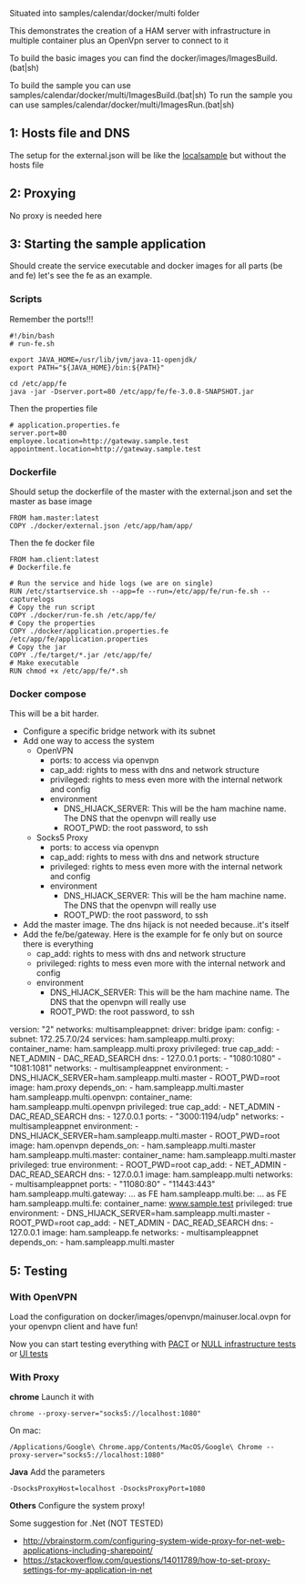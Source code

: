 Situated into samples/calendar/docker/multi folder

This demonstrates the creation of a HAM server with infrastructure in multiple container 
plus an OpenVpn server to connect to it

To build the basic images you can find the docker/images/ImagesBuild.(bat|sh)

To build the sample you can use samples/calendar/docker/multi/ImagesBuild.(bat|sh)
To run the sample you can use samples/calendar/docker/multi/ImagesRun.(bat|sh)

## 1: Hosts file and DNS

The setup for the external.json will be like the [localsample](../localsample.md) but without the hosts file

## 2: Proxying

No proxy is needed here

## 3: Starting the sample application

Should create the service executable and docker images for all parts (be and fe) let's see the fe as an example.

### Scripts

Remember the ports!!!

    #!/bin/bash
    # run-fe.sh

    export JAVA_HOME=/usr/lib/jvm/java-11-openjdk/
    export PATH="${JAVA_HOME}/bin:${PATH}"

    cd /etc/app/fe
    java -jar -Dserver.port=80 /etc/app/fe/fe-3.0.8-SNAPSHOT.jar

Then the properties file

    # application.properties.fe
    server.port=80
    employee.location=http://gateway.sample.test
    appointment.location=http://gateway.sample.test

### Dockerfile

Should setup the dockerfile of the master with the external.json and set the master as base image

    FROM ham.master:latest
    COPY ./docker/external.json /etc/app/ham/app/

Then the fe docker file

    FROM ham.client:latest
    # Dockerfile.fe

    # Run the service and hide logs (we are on single)
    RUN /etc/startservice.sh --app=fe --run=/etc/app/fe/run-fe.sh --capturelogs
    # Copy the run script
    COPY ./docker/run-fe.sh /etc/app/fe/
    # Copy the properties
    COPY ./docker/application.properties.fe /etc/app/fe/application.properties
    # Copy the jar
    COPY ./fe/target/*.jar /etc/app/fe/
    # Make executable
    RUN chmod +x /etc/app/fe/*.sh

### Docker compose

This will be a bit harder.

* Configure a specific bridge network with its subnet
* Add one way to access the system
	* OpenVPN
	    * ports: to access via openvpn
	    * cap_add: rights to mess with dns and network structure
	    * privileged: rights to mess even more with the internal network and config
	    * environment
	        * DNS_HIJACK_SERVER: This will be the ham machine name. The DNS that the openvpn will really use
	        * ROOT_PWD: the root password, to ssh
	* Socks5 Proxy
	    * ports: to access via openvpn
	    * cap_add: rights to mess with dns and network structure
	    * privileged: rights to mess even more with the internal network and config
	    * environment
	        * DNS_HIJACK_SERVER: This will be the ham machine name. The DNS that the openvpn will really use
	        * ROOT_PWD: the root password, to ssh
* Add the master image. The dns hijack is not needed because..it's itself
* Add the fe/be/gateway. Here is the example for fe only but on source there is everything
    * cap_add: rights to mess with dns and network structure
    * privileged: rights to mess even more with the internal network and config
    * environment
        * DNS_HIJACK_SERVER: This will be the ham machine name. The DNS that the openvpn will really use
        * ROOT_PWD: the root password, to ssh

version: "2"
networks:
  multisampleappnet:
    driver: bridge
    ipam:
      config:
        - subnet: 172.25.7.0/24
services:
  ham.sampleapp.multi.proxy:
    container_name: ham.sampleapp.multi.proxy
    privileged: true
    cap_add:
      - NET_ADMIN
      - DAC_READ_SEARCH
    dns:
      - 127.0.0.1
    ports:
      - "1080:1080"
      - "1081:1081"
    networks:
      - multisampleappnet
    environment:
      - DNS_HIJACK_SERVER=ham.sampleapp.multi.master
      - ROOT_PWD=root
    image: ham.proxy
    depends_on:
      - ham.sampleapp.multi.master
  ham.sampleapp.multi.openvpn:
    container_name: ham.sampleapp.multi.openvpn
    privileged: true
    cap_add:
      - NET_ADMIN
      - DAC_READ_SEARCH
    dns:
      - 127.0.0.1
    ports:
      - "3000:1194/udp"
    networks:
      - multisampleappnet
    environment:
      - DNS_HIJACK_SERVER=ham.sampleapp.multi.master
      - ROOT_PWD=root
    image: ham.openvpn
    depends_on:
      - ham.sampleapp.multi.master
  ham.sampleapp.multi.master:
    container_name: ham.sampleapp.multi.master
    privileged: true
    environment:
      - ROOT_PWD=root
    cap_add:
      - NET_ADMIN
      - DAC_READ_SEARCH
    dns:
      - 127.0.0.1
    image: ham.sampleapp.multi
    networks:
      - multisampleappnet
    ports:
      - "11080:80"
      - "11443:443"
  ham.sampleapp.multi.gateway:
    ... as FE
  ham.sampleapp.multi.be:
    ... as FE
  ham.sampleapp.multi.fe:
    container_name: www.sample.test
    privileged: true
    environment:
      - DNS_HIJACK_SERVER=ham.sampleapp.multi.master
      - ROOT_PWD=root
    cap_add:
      - NET_ADMIN
      - DAC_READ_SEARCH
    dns:
      - 127.0.0.1
    image: ham.sampleapp.fe
    networks:
      - multisampleappnet
    depends_on:
      - ham.sampleapp.multi.master

## 5: Testing 

### With OpenVPN

Load the configuration on docker/images/openvpn/mainuser.local.ovpn for your openvpn client and have fun!

Now you can start testing everything with [PACT](plugins/replayer/pact.md) 
or [NULL infrastructure tests](plugins/replayer/null.md)
or [UI tests](plugins/replayer/ui.md)

### With Proxy

**chrome** Launch it with

	chrome --proxy-server="socks5://localhost:1080"

On mac:

    /Applications/Google\ Chrome.app/Contents/MacOS/Google\ Chrome --proxy-server="socks5://localhost:1080"
	
**Java** Add the parameters

	-DsocksProxyHost=localhost -DsocksProxyPort=1080
	
**Others** Configure the system proxy!

Some suggestion for .Net (NOT TESTED)

* http://vbrainstorm.com/configuring-system-wide-proxy-for-net-web-applications-including-sharepoint/
* https://stackoverflow.com/questions/14011789/how-to-set-proxy-settings-for-my-application-in-net